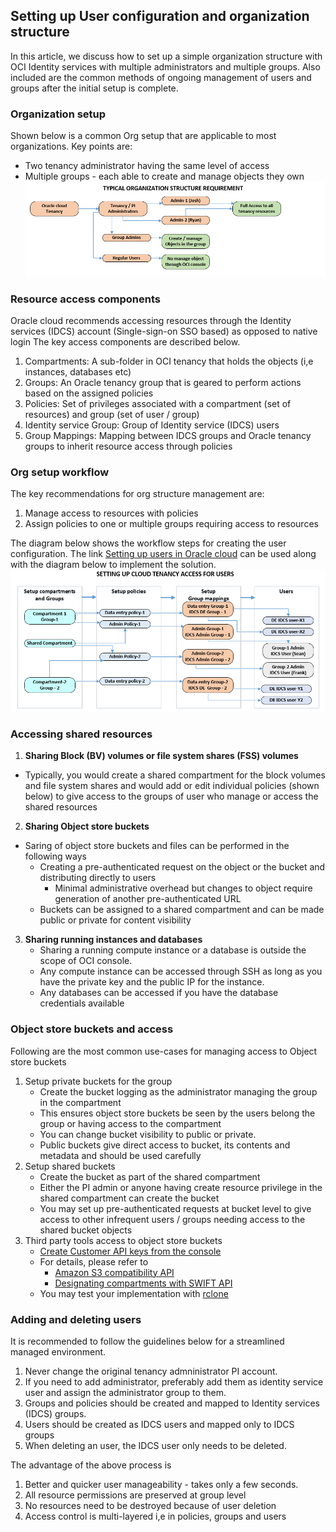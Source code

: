 ## Setting up User configuration and organization structure

In this article, we discuss how to set up a simple organization structure with OCI Identity services with multiple administrators and multiple groups. Also included are the common methods of ongoing management of users and groups after the initial setup is complete.

### Organization setup

Shown below is a common Org setup that are applicable to most organizations. Key points are: 
* Two tenancy administrator having the same level of access
* Multiple groups - each able to create and manage objects they own
![](images/OrgStruc-1.PNG)

### Resource access components

Oracle cloud recommends accessing resources through the Identity services (IDCS) account (Single-sign-on SSO based) as opposed to native login
The key access components are described below. 
1. Compartments: A sub-folder in OCI tenancy that holds the objects (i,e instances, databases etc)
2. Groups: An Oracle tenancy group that is geared to perform actions based on the assigned policies
3. Policies: Set of privileges associated with a compartment (set of resources) and group (set of user / group) 
3. Identity service Group: Group of Identity service (IDCS) users 
4. Group Mappings: Mapping between IDCS groups and Oracle tenancy groups to inherit resource access through policies

### Org setup workflow 

The key recommendations for org structure management are:
1. Manage access to resources with policies
2. Assign policies to one or multiple groups requiring access to resources 

The diagram below shows the workflow steps for creating the user configuration. The link [Setting up users in Oracle cloud](https://docs.cloud.oracle.com/en-us/iaas/Content/GSG/Tasks/addingusers.htm) can be used along with the diagram below to implement the solution.
![](images/OrgStruc-2.PNG)

### Accessing shared resources 

1. **Sharing Block (BV) volumes or file system shares (FSS) volumes**
* Typically, you would create a shared compartment for the block volumes and file system shares and would add or edit individual policies (shown below) to give access to the groups of user who manage or access the shared resources 
2. **Sharing Object store buckets** 
* Saring of object store buckets and files can be performed in the following ways
  * Creating a pre-authenticated request on the object or the bucket and distributing directly to users
    * Minimal administrative overhead but changes to object require generation of another pre-authenticated URL
  * Buckets can be assigned to a shared compartment and can be made public or private for content visibility
3. **Sharing running instances and databases**
   * Sharing a running compute instance or a database is outside the scope of OCI console.
   * Any compute instance can be accessed through SSH as long as you have the private key and the public IP for the instance.
   * Any databases can be accessed if you have the database credentials available

### Object store buckets and access

Following are the most common use-cases for managing access to Object store buckets 
1. Setup private buckets for the group
   * Create the bucket logging as the administrator managing the group in the compartment
   * This ensures object store buckets be seen by the users belong the group or having access to the compartment
   * You can change bucket visibility to public or private. 
   * Public buckets give direct access to bucket, its contents and metadata and should be used carefully
2. Setup shared buckets
   * Create the bucket as part of the shared compartment
   * Either the PI admin or anyone having create resource privilege in the shared compartment can create the bucket
   * You may set up pre-authenticated requests at bucket level to give access to other infrequent users / groups needing access to the shared bucket objects
3. Third party tools access to object store buckets
   * [Create Customer API keys from the console](https://docs.cloud.oracle.com/en-us/iaas/Content/Identity/Tasks/managingcredentials.htm#To4)
   * For details, please refer to 
     * [Amazon S3 compatibility API](https://docs.cloud.oracle.com/en-us/iaas/Content/Object/Tasks/s3compatibleapi.htm)
     * [Designating compartments with SWIFT API](https://docs.cloud.oracle.com/en-us/iaas/Content/Object/Tasks/designatingcompartments.htm)
   * You may test your implementation with [rclone](https://rclone.org/)

### Adding and deleting users 

It is recommended to follow the guidelines below for a streamlined managed environment.
1. Never change the original tenancy admninistrator PI account.
2. If you need to add administrator, preferably add them as identity service user and assign the administrator group to them.
3. Groups and policies should be created and mapped to Identity services (IDCS) groups.
4. Users should be created as IDCS users and mapped only to IDCS groups
5. When deleting an user, the IDCS user only needs to be deleted.

The advantage of the above process is 
1. Better and quicker user manageability - takes only a few seconds.
2. All resource permissions are preserved at group level
3. No resources need to be destroyed because of user deletion
4. Access control is multi-layered i,e in policies, groups and users


